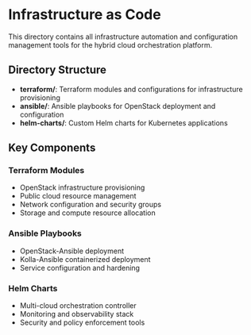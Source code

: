 # Infrastructure as Code

This directory contains all infrastructure automation and configuration management tools for the hybrid cloud orchestration platform.

## Directory Structure

- **terraform/**: Terraform modules and configurations for infrastructure provisioning
- **ansible/**: Ansible playbooks for OpenStack deployment and configuration
- **helm-charts/**: Custom Helm charts for Kubernetes applications

## Key Components

### Terraform Modules
- OpenStack infrastructure provisioning
- Public cloud resource management
- Network configuration and security groups
- Storage and compute resource allocation

### Ansible Playbooks
- OpenStack-Ansible deployment
- Kolla-Ansible containerized deployment
- Service configuration and hardening

### Helm Charts
- Multi-cloud orchestration controller
- Monitoring and observability stack
- Security and policy enforcement tools
